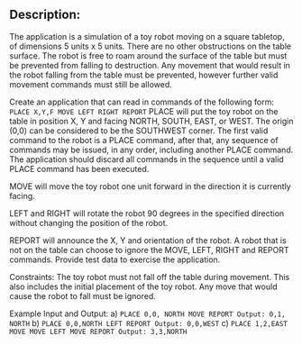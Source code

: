 ## Description:

The application is a simulation of a toy robot moving on a square tabletop, of dimensions 5 units x 5 units. There are no other obstructions on the table surface. The robot is free to roam around the surface of the table but must be prevented from falling to destruction. Any movement that would result in the robot falling from the table must be prevented, however further valid movement commands must still be allowed.

Create an application that can read in commands of the following form:
``
PLACE X,Y,F
MOVE
LEFT
RIGHT
REPORT
``
PLACE will put the toy robot on the table in position X, Y and facing NORTH, SOUTH, EAST, or WEST. The origin (0,0) can be considered to be the SOUTHWEST corner. The first valid command to the robot is a PLACE command, after that, any sequence of commands may be issued, in any order, including another PLACE command. The application should discard all commands in the sequence until a valid PLACE command has been executed.

MOVE will move the toy robot one unit forward in the direction it is currently facing.

LEFT and RIGHT will rotate the robot 90 degrees in the specified direction without changing the position of the robot.

REPORT will announce the X, Y and orientation of the robot. A robot that is not on the table can choose to ignore the MOVE, LEFT, RIGHT and REPORT commands. Provide test data to exercise the application.

Constraints:
The toy robot must not fall off the table during movement. This also includes the initial placement of the toy robot. Any move that would cause the robot to fall must be ignored.

Example Input and Output: 
a)
``
PLACE 0,0, NORTH
MOVE
REPORT
Output: 0,1, NORTH
``
b)
``
PLACE 0,0,NORTH
LEFT
REPORT
Output: 0,0,WEST
``
c)
``
PLACE 1,2,EAST
MOVE
MOVE
LEFT
MOVE
REPORT
Output: 3,3,NORTH
``